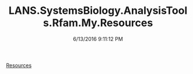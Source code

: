 ﻿---
title: LANS.SystemsBiology.AnalysisTools.Rfam.My.Resources
date: 6/13/2016 9:11:12 PM
---

[Resources](T-LANS.SystemsBiology.AnalysisTools.Rfam.My.Resources.Resources.html)
